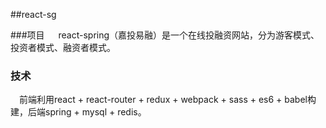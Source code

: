 ##react-sg

###项目
&emsp; react-spring（嘉投易融）是一个在线投融资网站，分为游客模式、投资者模式、融资者模式。


### 技术
&emsp;前端利用react + react-router + redux + webpack + sass + es6 + babel构建，后端spring + mysql + redis。

